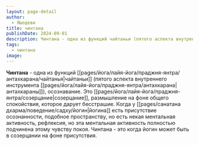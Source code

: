 ```yaml
---
layout: page-detail
author:
  - Яшодеви
title: чинтана
publishDate: 2024-09-01
description: Чинтана - одна из функций чайтаньи (пятого аспекта внутреннего инструмента антахкараны), осознавание.
tags:
  - чинтана
image:
---
```

**Чинтана** - одна из функций [[pages/йога/лайя-йога/праджня-янтра/антахкарана/чайтанья|чайтаньи]] (пятого аспекта внутреннего инструмента [[pages/йога/лайя-йога/праджня-янтра/антахкарана|антахкараны]]), осознавание.
Это [[pages/йога/лайя-йога/праджня-янтра/созерцание|созерцание]], размышление на фоне общего спокойствия, которое дарует бесстрашие. Когда у [[pages/санатана дхарма/поведение/садху/йогин|йогина]] есть присутствие осознанности, подобное пространству, но есть некая ментальная активность, рефлексия, но эта ментальная активность полностью подчинена этому чувству покоя. Чинтана - это когда йогин может быть в созерцании на фоне присутствия.


